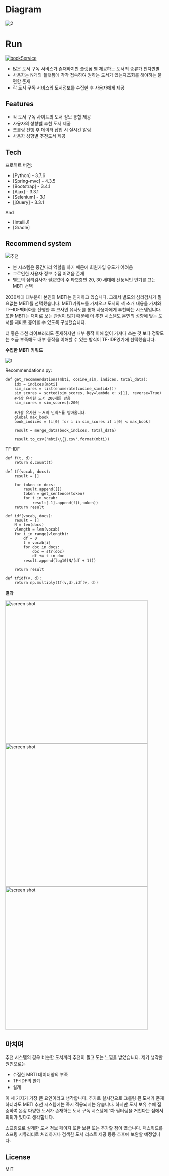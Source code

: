 # Diagram
![2](https://user-images.githubusercontent.com/62234293/112092626-3ea48480-8bdb-11eb-9c7e-37719785e370.PNG)

# Run
[![bookService](https://img.youtube.com/vi/p55YEyQ-RiQ/0.jpg)](https://www.youtube.com/watch?v=p55YEyQ-RiQ)

 - 많은 도서 구독 서비스가 존재하지만 플랫폼 별 제공하는 도서의 종류가 천차만별 
 - 사용자는 N개의 플랫폼에 각각 접속하여 원하는 도서가 있는지조회를 해야하는 불편함 존재
 - 각 도서 구독 서비스의 도서정보를 수집한 후 사용자에게 제공

## Features

- 각 도서 구독 사이트의 도서 정보 통합 제공
- 사용자의 성향별 추천 도서 제공
- 크롤링 진행 후 데이터 삽입 시 실시간 알림
- 사용자 성향별 추천도서 제공

## Tech

프로젝트 버전:

- [Python] - 3.7.6
- [Spring-mvc] - 4.3.5
- [Bootstrap] - 3.4.1
- [Ajax] - 3.3.1
- [Selenium] - 3.1
- [jQuery] - 3.3.1

And

- [IntelliJ]
- [Gradle]


## Recommend system

![추천](https://user-images.githubusercontent.com/62234293/112092621-3cdac100-8bdb-11eb-9f17-162ba4c05ace.png)


- 본 시스템은 중간다리 역할을 하기 때문에 회원가입 유도가 어려움
- 그로인한 사용자 정보 수집 어려움 존재
- 별도의 심리검사가 필요없이 주 타겟층인 20, 30 세대에 선풍적인 인기를 끄는 MBTI 선택

2030세대 대부분이 본인의 MBTI는 인지하고 있습니다. 그래서 별도의 심리검사가 필요없는 MBTI를
선택했습니다. MBTI키워드를 가져오고 도서의 책 소개 내용을 가져와 TF-IDF벡터화를 진행한 후 코사인
유사도를 통해 사용자에게 추천하는 시스템입니다. 또한 MBTI는 재미로 보는 관점이 많기 때문에 
이 추천 시스템도 본인의 성향에 맞는 도서를 재미로 훑어볼 수 있도록 구성했습니다.

더 좋은 추천 라이브러리도 존재하지만 내부 동작 이해 없이 가져다 쓰는 것 보다 정확도는 조금
부족해도 내부 동작을 이해할 수 있는 방식이 TF-IDF였기에 선택했습니다.



**수집한 MBTI 키워드**

![1](https://user-images.githubusercontent.com/62234293/110897024-06ca5100-8340-11eb-9b53-b4b8593fd9c5.PNG)



Recommendations.py:

```
def get_recommendations(mbti, cosine_sim, indices, total_data):
    idx = indices[mbti]
    sim_scores = list(enumerate(cosine_sim[idx]))
    sim_scores = sorted(sim_scores, key=lambda x: x[1], reverse=True)
    #가장 유사한 도서 200개를 받음
    sim_scores = sim_scores[:200]

    #가장 유사한 도서의 인덱스를 받아옵니다.
    global max_book
    book_indices = [i[0] for i in sim_scores if i[0] < max_book]

    result = merge_data(book_indices, total_data)

    result.to_csv('mbti\\{}.csv'.format(mbti))
```
TF-IDF
```
def f(t, d):
    return d.count(t)

def tf(vocab, docs):
    result = []

    for token in docs:
        result.append([])
        token = get_sentence(token)
        for t in vocab:
            result[-1].append(f(t,token))
    return result

def idf(vocab, docs):
    result = []
    N = len(docs)
    vlength = len(vocab)
    for i in range(vlength):
        df = 0
        t = vocab[i]
        for doc in docs:
            doc = str(doc)
            df += t in doc
        result.append(log10(N/(df + 1)))

    return result

def tfidf(v, d):
    return np.multiply(tf(v,d),idf(v, d))
```


**결과**

<img width="450" alt="screen shot" src="https://user-images.githubusercontent.com/62234293/110897683-375eba80-8341-11eb-80d0-d6e2e8b91701.PNG">

<img width="450" alt="screen shot" src="https://user-images.githubusercontent.com/62234293/110897685-39287e00-8341-11eb-8d37-f9ecc20d30c6.PNG">

<img width="450" alt="screen shot" src="https://user-images.githubusercontent.com/62234293/110897855-8e648f80-8341-11eb-8892-05764aeff277.PNG">



## 마치며

추천 시스템의 경우 비슷한 도서끼리 추천이 돌고 도는 느낌을 받았습니다. 제가 생각한 원인으로는
- 수집한 MBTI 데이터양의 부족
- TF-IDF의 한계
- 설계

이 세 가지가 가장 큰 요인이라고 생각합니다. 추가로 실시간으로 크롤링 된 도서가 존재하더라도 MBTI 추천 시스템에는 즉시 적용되지는 않습니다.
하지만 도서 보유 수에 집중하여 온갖 다양한 도서가 존재하는 도서 구독 시스템에 1차 필터링을 거친다는 점에서
의의가 있다고 생각합니다.


스프링으로 설계한 도서 정보 페이지 또한 보완 또는 추가할 점이 많습니다. 패스워드를 스프링 시큐리티로 처리하거나 검색한 도서 리스트 제공 등등
추후에 보완할 예정입니다.

## License
MIT
